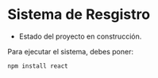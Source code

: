 <h1>Sistema de Resgistro</h1>

- Estado del proyecto en construcción.

Para ejecutar el sistema, debes poner:

```npm install react```
